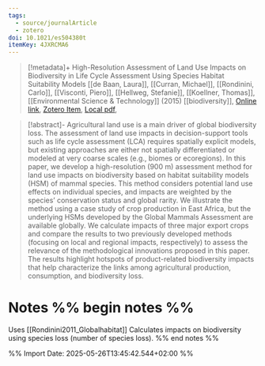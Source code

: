 ```yaml
---
tags:
  - source/journalArticle
  - zotero
doi: 10.1021/es504380t
itemKey: 4JXRCMA6
---
```

>[!metadata]+
> High-Resolution Assessment of Land Use Impacts on Biodiversity in Life Cycle Assessment Using Species Habitat Suitability Models
> [[de Baan, Laura]], [[Curran, Michael]], [[Rondinini, Carlo]], [[Visconti, Piero]], [[Hellweg, Stefanie]], [[Koellner, Thomas]], 
> [[Environmental Science & Technology]] (2015)
> [[biodiversity]], 
> [Online link](https://doi.org/10.1021/es504380t), [Zotero Item](zotero://select/library/items/4JXRCMA6), [Local pdf](file://C:/Users/aburg/Documents/references/zotero/storage/ZZ8JKTB5/DeBaan2015_HighResolutionAssessmenta.pdf), 

>[!abstract]-
>Agricultural land use is a main driver of global biodiversity loss. The assessment of land use impacts in decision-support tools such as life cycle assessment (LCA) requires spatially explicit models, but existing approaches are either not spatially differentiated or modeled at very coarse scales (e.g., biomes or ecoregions). In this paper, we develop a high-resolution (900 m) assessment method for land use impacts on biodiversity based on habitat suitability models (HSM) of mammal species. This method considers potential land use effects on individual species, and impacts are weighted by the species’ conservation status and global rarity. We illustrate the method using a case study of crop production in East Africa, but the underlying HSMs developed by the Global Mammals Assessment are available globally. We calculate impacts of three major export crops and compare the results to two previously developed methods (focusing on local and regional impacts, respectively) to assess the relevance of the methodological innovations proposed in this paper. The results highlight hotspots of product-related biodiversity impacts that help characterize the links among agricultural production, consumption, and biodiversity loss.

# Notes %% begin notes %% 
Uses [[Rondinini2011_Globalhabitat]]
Calculates impacts on biodiversity using species loss (number of species loss).
%% end notes %%




%% Import Date: 2025-05-26T13:45:42.544+02:00 %%
